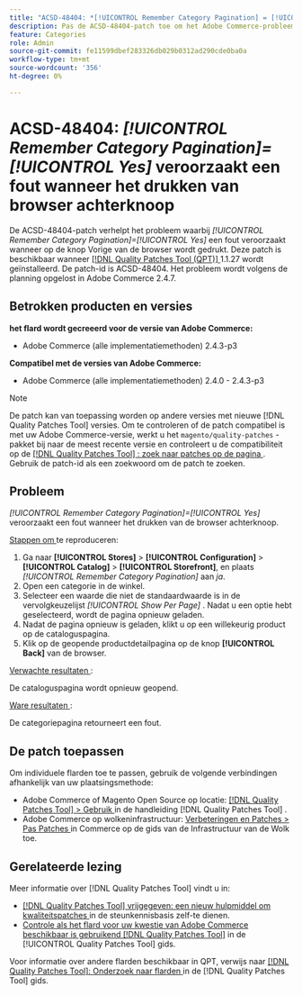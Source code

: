 ```yaml
---
title: "ACSD-48404: *[!UICONTROL Remember Category Pagination] = [!UICONTROL Yes]* veroorzaakt fout wanneer het drukken van browser achterknoop"
description: Pas de ACSD-48404-patch toe om het Adobe Commerce-probleem op te lossen, waarbij *[!UICONTROL Remember Category Pagination] = [!UICONTROL Yes]* een fout veroorzaakt wanneer op de knop Vorige van de browser wordt gedrukt.
feature: Categories
role: Admin
source-git-commit: fe11599dbef283326db029b0312ad290cde0ba0a
workflow-type: tm+mt
source-wordcount: '356'
ht-degree: 0%

---
```


# ACSD-48404: *[!UICONTROL Remember Category Pagination]=[!UICONTROL Yes]* veroorzaakt een fout wanneer het drukken van browser achterknoop

De ACSD-48404-patch verhelpt het probleem waarbij *[!UICONTROL Remember Category Pagination]=[!UICONTROL Yes]* een fout veroorzaakt wanneer op de knop Vorige van de browser wordt gedrukt. Deze patch is beschikbaar wanneer [[!DNL Quality Patches Tool (QPT)] ](https://experienceleague.adobe.com/en/docs/commerce-knowledge-base/kb/announcements/commerce-announcements/magento-quality-patches-released-new-tool-to-self-serve-quality-patches) 1.1.27 wordt geïnstalleerd. De patch-id is ACSD-48404. Het probleem wordt volgens de planning opgelost in Adobe Commerce 2.4.7.

## Betrokken producten en versies

**het flard wordt gecreeerd voor de versie van Adobe Commerce:**

* Adobe Commerce (alle implementatiemethoden) 2.4.3-p3

**Compatibel met de versies van Adobe Commerce:**

* Adobe Commerce (alle implementatiemethoden) 2.4.0 - 2.4.3-p3

>[!NOTE]
>
>De patch kan van toepassing worden op andere versies met nieuwe [!DNL Quality Patches Tool] versies. Om te controleren of de patch compatibel is met uw Adobe Commerce-versie, werkt u het `magento/quality-patches` -pakket bij naar de meest recente versie en controleert u de compatibiliteit op de [[!DNL Quality Patches Tool] : zoek naar patches op de pagina ](https://experienceleague.adobe.com/tools/commerce-quality-patches/index.html) . Gebruik de patch-id als een zoekwoord om de patch te zoeken.

## Probleem

*[!UICONTROL Remember Category Pagination]=[!UICONTROL Yes]* veroorzaakt een fout wanneer het drukken van de browser achterknoop.


<u> Stappen om </u> te reproduceren:

1. Ga naar **[!UICONTROL Stores]** > **[!UICONTROL Configuration]** > **[!UICONTROL Catalog]** > **[!UICONTROL Storefront]**, en plaats *[!UICONTROL Remember Category Pagination]* aan *ja*.
1. Open een categorie in de winkel.
1. Selecteer een waarde die niet de standaardwaarde is in de vervolgkeuzelijst *[!UICONTROL Show Per Page]* . Nadat u een optie hebt geselecteerd, wordt de pagina opnieuw geladen.
1. Nadat de pagina opnieuw is geladen, klikt u op een willekeurig product op de cataloguspagina.
1. Klik op de geopende productdetailpagina op de knop **[!UICONTROL Back]** van de browser.

<u> Verwachte resultaten </u>:

De cataloguspagina wordt opnieuw geopend.

<u> Ware resultaten </u>:

De categoriepagina retourneert een fout.

## De patch toepassen

Om individuele flarden toe te passen, gebruik de volgende verbindingen afhankelijk van uw plaatsingsmethode:

* Adobe Commerce of Magento Open Source op locatie: [[!DNL Quality Patches Tool]  > Gebruik ](/help/tools/quality-patches-tool/usage.md) in de handleiding [!DNL Quality Patches Tool] .
* Adobe Commerce op wolkeninfrastructuur: [ Verbeteringen en Patches > Pas Patches ](https://experienceleague.adobe.com/docs/commerce-cloud-service/user-guide/develop/upgrade/apply-patches.html) in Commerce op de gids van de Infrastructuur van de Wolk toe.

## Gerelateerde lezing

Meer informatie over [!DNL Quality Patches Tool] vindt u in:

* [[!DNL Quality Patches Tool]  vrijgegeven: een nieuw hulpmiddel om kwaliteitspatches ](https://experienceleague.adobe.com/en/docs/commerce-knowledge-base/kb/announcements/commerce-announcements/magento-quality-patches-released-new-tool-to-self-serve-quality-patches) in de steunkennisbasis zelf-te dienen.
* [ Controle als het flard voor uw kwestie van Adobe Commerce beschikbaar is gebruikend  [!DNL Quality Patches Tool]](/help/tools/quality-patches-tool/patches-available-in-qpt/check-patch-for-magento-issue-with-magento-quality-patches.md) in de [!UICONTROL Quality Patches Tool] gids.


Voor informatie over andere flarden beschikbaar in QPT, verwijs naar [[!DNL Quality Patches Tool]: Onderzoek naar flarden ](https://experienceleague.adobe.com/tools/commerce-quality-patches/index.html) in de [!DNL Quality Patches Tool] gids.

